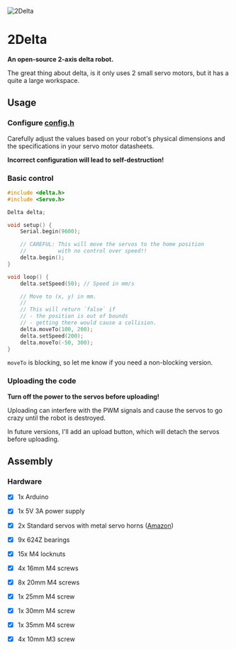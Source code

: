 ![2Delta](images/2delta.gif)

# 2Delta
**An open-source 2-axis delta robot.**

The great thing about delta, is it only uses 2 small servo motors, but it has a quite a large workspace.


## Usage

### Configure [config.h](src/config.h)
Carefully adjust the values based on your robot's physical dimensions and the specifications in your servo motor datasheets.

**Incorrect configuration will lead to self-destruction!**

### Basic control

```c++
#include <delta.h>
#include <Servo.h>

Delta delta;

void setup() {
    Serial.begin(9600);

    // CAREFUL: This will move the servos to the home position
    //          with no control over speed!!
    delta.begin();
}

void loop() {
    delta.setSpeed(50); // Speed in mm/s

    // Move to (x, y) in mm.
    //
    // This will return `false` if
    // - the position is out of bounds
    // - getting there would cause a collision.
    delta.moveTo(100, 200); 
    delta.setSpeed(200);
    delta.moveTo(-50, 300);
}
```

`moveTo` is blocking, so let me know if you need a non-blocking version.

### Uploading the code
**Turn off the power to the servos before uploading!**

Uploading can interfere with the PWM signals and cause the servos to go crazy until the robot is destroyed.

In future versions, I'll add an upload button, which will detach the servos before uploading.


## Assembly

### Hardware
- [x] 1x Arduino
- [x] 1x 5V 3A power supply
- [x] 2x Standard servos with metal servo horns ([Amazon](https://www.amazon.de/dp/B0BBZFDJJ6))
- [x] 9x 624Z bearings
- [x] 15x M4 locknuts
- [x] 4x 16mm M4 screws
- [x] 8x 20mm M4 screws
- [x] 1x 25mm M4 screw
- [x] 1x 30mm M4 screw
- [x] 1x 35mm M4 screw
- [x] 4x 10mm M3 screw

